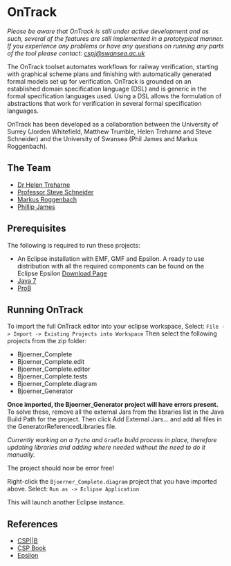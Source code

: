 # OnTrack

*Please be aware that OnTrack is still under active development and as such, several of the features are still implemented in a prototypical manner.*
*If you experience any problems or have any questions on running any parts of the tool please contact: cspj@swansea.ac.uk*

The OnTrack toolset automates workflows for railway verification, starting with graphical scheme plans and finishing with automatically generated formal models set up for verification. OnTrack is grounded on an established domain specification language (DSL) and is generic in the formal specification languages used. Using a DSL allows the formulation of abstractions that work for verification in several formal specification languages.

OnTrack has been developed as a collaboration between the University of Surrey (Jorden Whitefield, Matthew Trumble, Helen Treharne and Steve Schneider) and the University of Swansea (Phil James and Markus Roggenbach).

## The Team

* [Dr Helen Treharne](http://www2.surrey.ac.uk/computing/people/helen_treharne/)
* [Professor Steve Schneider](http://www2.surrey.ac.uk/computing/people/steve_schneider/)
* [Markus Roggenbach](http://www.cs.swan.ac.uk/~csmarkus/)
* [Phillip James](http://cs.swan.ac.uk/~cspj/)

## Prerequisites

The following is required to run these projects:

* An Eclipse installation with EMF, GMF and Epsilon. A ready to use distribution with all the required components can be found on the Eclipse Epsilon [Download Page](http://www.eclipse.org/epsilon/download/)
* [Java 7](http://www.oracle.com/technetwork/java/javase/downloads/jdk7-downloads-1880260.html)
* [ProB](http://www.stups.uni-duesseldorf.de/ProB/index.php5/Download)

## Running OnTrack

To import the full OnTrack editor into your eclipse workspace, Select:
`File -> Import -> Existing Projects into Workspace`
Then select the following projects from the zip folder:

* Bjoerner_Complete
* Bjoerner_Complete.edit
* Bjoerner_Complete.editor
* Bjoerner_Complete.tests
* Bjoerner_Complete.diagram
* Bjoerner_Generator

**Once imported, the Bjoerner_Generator project will have errors present.** 
To solve these, remove all the external Jars from the libraries list in the Java Build Path for the project. Then click Add
External Jars... and add all files in the
GeneratorReferencedLibraries file.

*Currently working on a `Tycho` and `Gradle` build process in place, therefore updating libraries and adding where needed without the need to do it manually.*

The project should now be error free!

Right-click the `Bjoerner_Complete.diagram` project that you have imported above. Select:
`Run as -> Eclipse Application`

This will launch another Eclipse instance.

## References

* [CSP||B](http://csp-b.org/)
* [CSP Book](http://www.usingcsp.com/cspbook.pdf)
* [Epsilon](http://www.eclipse.org/epsilon/)